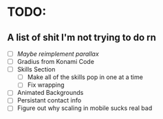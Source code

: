 # TODO:

## A list of shit I'm not trying to do rn

- [ ] *Maybe reimplement parallax*
- [ ] Gradius from Konami Code
- [ ] Skills Section
  - [ ] Make all of the skills pop in one at a time
  - [ ] Fix wrapping
- [ ] Animated Backgrounds
- [ ] Persistant contact info
- [ ] Figure out why scaling in mobile sucks real bad